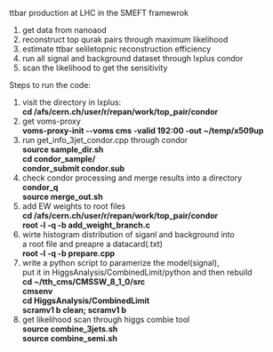 ttbar production at LHC in the SMEFT framewrok  
1. get data from nanoaod
2. reconstruct top qurak pairs through maximum likelihood
2. estimate ttbar seliletopnic reconstruction efficiency
3. run all signal and background dataset through lxplus condor
4. scan the likelihood to get the sensitivity  

Steps to run the code: 
1. visit the directory in lxplus:  
**cd /afs/cern.ch/user/r/repan/work/top_pair/condor**  
2. get voms-proxy  
**voms-proxy-init --voms cms -valid 192:00 -out ~/temp/x509up**    
3. run get_info_3jet_condor.cpp through condor  
**source sample_dir.sh**  
**cd condor_sample/**  
**condor_submit condor.sub**  
4. check condor processing and merge results into a directory  
**condor_q**  
**source merge_out.sh**  
5. add EW weights to root files  
**cd /afs/cern.ch/user/r/repan/work/top_pair/condor**  
**root -l -q -b add_weight_branch.c**
6. wirte histogram distribution of siganl and background into  
a root file and preapre a datacard(.txt)  
**root -l -q -b prepare.cpp**  
7. write a python script to paramerize the model(signal),  
put it in HiggsAnalysis/CombinedLimit/python and then rebuild    
**cd ~/tth_cms/CMSSW_8_1_0/src**  
**cmsenv**  
**cd HiggsAnalysis/CombinedLimit**  
**scramv1 b clean; scramv1 b**  
8. get likelihood scan through higgs combie tool  
**source combine_3jets.sh**  
**source combine_semi.sh**  


